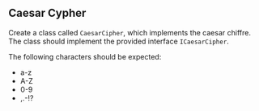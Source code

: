 ## Caesar Cypher

Create a class called `CaesarCipher`, which implements the caesar chiffre.
The class should implement the provided interface `ICaesarCipher`.

The following characters should be expected:

- a-z
- A-Z
- 0-9
- ,.-!?
